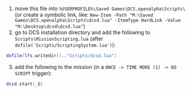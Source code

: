 1. move this file into `%USERPROFILE%\Saved Games\DCS.openalpha\Scripts\` (or create a symbolic link, like: `New-Item -Path "M:\Saved Games\DCS.openalpha\Scripts\dcsd.lua" -ItemType HardLink -Value "M:\Desktop\dcsd\dcsd.lua"`)
2. go to DCS installation directory and add the following to `Scripts\MissionScripting.lua` (after `dofile('Scripts/ScriptingSystem.lua')`):

```lua
dofile(lfs.writedir().."Scripts/dcsd.lua")
```

3. add the following to the mission (in a `ONCE -> TIME MORE (1) -> DO SCRIPT` trigger):


```lua
dcsd.start(_G)
```
